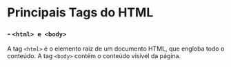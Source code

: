 # Principais Tags do HTML

### - `<html> e <body>`

A tag `<html>` é o elemento raiz de um documento HTML, que engloba todo o conteúdo.
A tag `<body>` contém o conteúdo visível da página.
